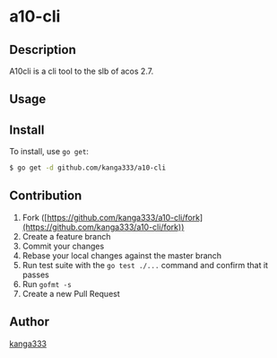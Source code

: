 # a10-cli



## Description
A10cli is a cli tool to the slb of acos 2.7.

## Usage

## Install

To install, use `go get`:

```bash
$ go get -d github.com/kanga333/a10-cli
```

## Contribution

1. Fork ([https://github.com/kanga333/a10-cli/fork](https://github.com/kanga333/a10-cli/fork))
1. Create a feature branch
1. Commit your changes
1. Rebase your local changes against the master branch
1. Run test suite with the `go test ./...` command and confirm that it passes
1. Run `gofmt -s`
1. Create a new Pull Request

## Author

[kanga333](https://github.com/kanga333)
